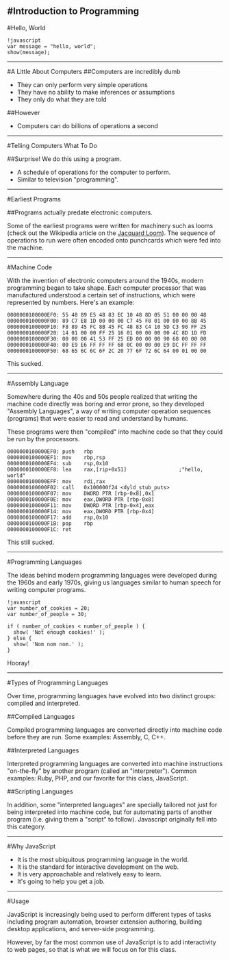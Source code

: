 #Introduction to Programming
---
#Hello, World

    !javascript
    var message = "hello, world";
    show(message);

---
#A Little About Computers
##Computers are incredibly dumb
- They can only perform very simple operations
- They have no ability to make inferences or assumptions
- They only do what they are told

##However
- Computers can do billions of operations a second

---
#Telling Computers What To Do

##Surprise! We do this using a program.

- A schedule of operations for the computer to perform.
- Similar to television "programming".

---
#Earliest Programs

##Programs actually predate electronic computers.

Some of the earliest programs were written for machinery such as looms (check out the Wikipedia article on the [Jacquard  Loom](http://en.wikipedia.org/wiki/Jacquard_loom)). The sequence of operations to run were often encoded onto punchcards which were fed into the machine.

---
#Machine Code

With the invention of electronic computers around the 1940s, modern programming began to take shape. Each computer processor that was manufactured understood a certain set of instructions, which were represented by numbers. Here's an example:

    0000000100000EF0: 55 48 89 E5 48 83 EC 10 48 8D 05 51 00 00 00 48
    0000000100000F00: 89 C7 E8 1D 00 00 00 C7 45 F8 01 00 00 00 8B 45
    0000000100000F10: F8 89 45 FC 8B 45 FC 48 83 C4 10 5D C3 90 FF 25
    0000000100000F20: 14 01 00 00 FF 25 16 01 00 00 00 00 4C 8D 1D FD
    0000000100000F30: 00 00 00 41 53 FF 25 ED 00 00 00 90 68 00 00 00
    0000000100000F40: 00 E9 E6 FF FF FF 68 0C 00 00 00 E9 DC FF FF FF
    0000000100000F50: 68 65 6C 6C 6F 2C 20 77 6F 72 6C 64 00 01 00 00

This sucked.

---
#Assembly Language

Somewhere during the 40s and 50s people realized that writing the machine code directly was boring and error prone, so they developed "Assembly Languages", a way of writing computer operation sequences (programs) that were easier to read and understand by humans.

These programs were then "compiled" into machine code so that they could be run by the processors.

    0000000100000EF0: push   rbp
    0000000100000EF1: mov    rbp,rsp
    0000000100000EF4: sub    rsp,0x10
    0000000100000EF8: lea    rax,[rip+0x51]        			;"hello, world"
    0000000100000EFF: mov    rdi,rax
    0000000100000F02: call   0x100000f24 <dyld_stub_puts>
    0000000100000F07: mov    DWORD PTR [rbp-0x8],0x1
    0000000100000F0E: mov    eax,DWORD PTR [rbp-0x8]
    0000000100000F11: mov    DWORD PTR [rbp-0x4],eax
    0000000100000F14: mov    eax,DWORD PTR [rbp-0x4]
    0000000100000F17: add    rsp,0x10
    0000000100000F1B: pop    rbp
    0000000100000F1C: ret    

This still sucked.

---
#Programming Languages

The ideas behind modern programming languages were developed during the 1960s and early 1970s, giving us languages similar to human speech for writing computer programs.

    !javascript
    var number_of_cookies = 20;
    var number_of_people = 30;
    
    if ( number_of_cookies < number_of_people ) {
      show( 'Not enough cookies!' );
    } else {
      show( 'Nom nom nom.' );
    }

Hooray!

---
#Types of Programming Languages

Over time, programming languages have evolved into two distinct groups: compiled and interpreted.

##Compiled Languages

Compiled programming languages are converted directly into machine code before they are run. Some examples: Assembly, C, C++.

##Interpreted Languages

Interpreted programming languages are converted into machine instructions "on-the-fly" by another program (called an "interpreter"). Common examples: Ruby, PHP, and our favorite for this class, JavaScript.

##Scripting Languages

In addition, some "interpreted languages" are specially tailored not just for being interpreted into machine code, but for automating parts of another program (i.e. giving them a "script" to follow). Javascript originally fell into this category.

---
#Why JavaScript
- It is the most ubiquitous programming language in the world.
- It is the standard for interactive development on the web.
- It is very approachable and relatively easy to learn.
- It's going to help you get a job.

---
#Usage

JavaScript is increasingly being used to perform different types of tasks including program automation, browser extension authoring, building desktop applications, and server-side programming.

However, by far the most common use of JavaScript is to add interactivity to web pages, so that is what we will focus on for this class.

